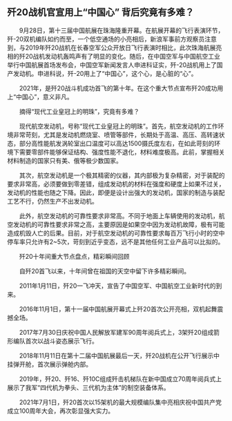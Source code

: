 ## 歼20战机官宣用上“中国心” 背后究竟有多难？
　　9月28日，第十三届中国航展在珠海隆重开幕。在航展开幕的飞行表演环节，歼-20双机编队如约而至，一个低空通场的小亮相后，新浪军事前方观察员注意到，与2019年歼20战机在长春空军公众开放日飞行表演时相比，此次珠海航展亮相的歼20战机发动机轰鸣声有了明显的变化。随后，在中国空军与中国航空工业举行中国航展首场发布会，中国空军新闻发言人申进科证实，歼-20战机用上了国产发动机。申进科说，歼-20用上了“中国心”，这个心，是心脏的“心”。

　　2021年，是歼20战斗机成功首飞的第十年。在这个重大节点宣布歼20成功用上“中国心”，意义非凡。

　　摘得“现代工业皇冠上的明珠”，究竟有多难？

　　现代航空发动机，号称“现代工业皇冠上的明珠”。首先，航空发动机的工作环境非常苛刻，尤其是发动机燃烧室、喷管等部件，长期处于高温、高压、高转速状态，部分高性能航发涡轮室出口温度可以高达1500摄氏度左右，在如此苛刻的环境下需要零部件能够保证结构、强度性能不退化，材料难度极高。此前，掌握相关材料制造的国家只有美、俄等极少数国家。

　　其次，航空发动机是一个极其精密的仪器，其内部极为复杂精密，对于装配的要求非常高，必须要做到零差错，组成发动机的材料在强度和硬度上如果不过关，发动机的性能也随之下降。因此，即便是设计出强大的发动机，国家的制造与装配工艺不行，仍然生产不出发动机。

　　此外，航空发动机的可靠性要求非常高。不同于地面上车辆使用的发动机，航空发动机的可靠性要求非常之高，主要原因是如果空中因为发动机故障，极有可能造成机毁人亡的后果。目前，对于航空发动机的可靠性要求每百万飞行小时的空中停车率只允许有2~5次，苛刻到近乎变态，远不是其他任何工业产品可以比拟的。

　　歼20十年间重大节点盘点，精彩瞬间回顾

　　自歼20首飞以来，十年间曾在祖国的天空中留下许多精彩瞬间。

　　2011年1月11日，歼20一飞冲天，宣告了中国空军、中国航空工业新时代的到来。

　　2016年11月1日，第十一届中国航展开幕式上歼20首次公开亮相，双机起舞震撼全场。

　　2017年7月30日庆祝中国人民解放军建军90周年阅兵式上，3架歼20组成箭形编队首次以战斗姿态展示飞行。

　　2018年11月11日在第十二届中国航展最后一天，歼20战机在公开飞行展示中挂弹开舱，首次展示弹舱内部。

　　2019年，歼20、歼16、歼10C组成歼击机梯队在新中国成立70周年阅兵式上展示了我军“四代机为拳头、三代机为主体”的制空装备体系。

　　2021年7月1日，歼20首次以15架机的最大规模编队集中亮相庆祝中国共产党成立100周年大会，再次彰显强大实力。

